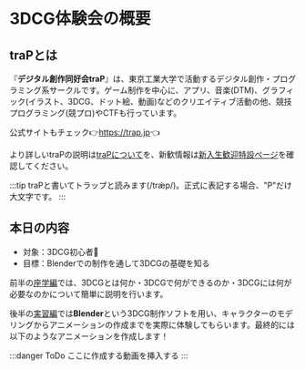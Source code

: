 # 3DCG体験会の概要

## traPとは

『**デジタル創作同好会traP**』は、東京工業大学で活動するデジタル創作・プログラミング系サークルです。ゲーム制作を中心に、アプリ、音楽(DTM)、グラフィック(イラスト、3DCG、ドット絵、動画)などのクリエイティブ活動の他、競技プログラミング(競プロ)やCTFも行っています。

公式サイトもチェック:point_right:<https://trap.jp>:point_left:

より詳しいtraPの説明は[traPについて](https://trap.jp/about/)を、新歓情報は[新入生歓迎特設ページ](https://trap.jp/welcome/)を確認してください。

:::tip
traPと書いてトラップと読みます(/trǽp/)。正式に表記する場合、"P"だけ大文字です。
:::

## 本日の内容

- 対象：3DCG初心者:beginner:
- 目標：Blenderでの制作を通して3DCGの基礎を知る

前半の[座学編](../lectures/README.md)では、3DCGとは何か・3DCGで何ができるのか・3DCGには何が必要なのかについて簡単に説明を行います。

後半の[実習編](../practical/README.md)では**Blender**という3DCG制作ソフトを用い、キャラクターのモデリングからアニメーションの作成までを実際に体験してもらいます。最終的には以下のようなアニメーションを作成します！

:::danger ToDo
ここに作成する動画を挿入する
:::
